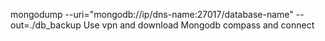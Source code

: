 mongodump --uri="mongodb://ip/dns-name:27017/database-name" --out=./db_backup
Use vpn and download Mongodb compass and connect 
